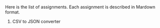Here is the list of assignments. Each assignment is described in Mardown format.

1. CSV to JSON converter
